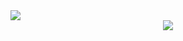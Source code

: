 <img src="https://siasky.net/dACHKgmUx18W--nmmQoMmiAsPYmwy2nSnTX9H04QA0hVNw">












<div align="center">
<img src="https://github-readme-stats.vercel.app/api?username=Kamolgks&show_icons=true&title_color=black&icon_color=34abeb&text_color=black&bg_color=white" />
</div>
